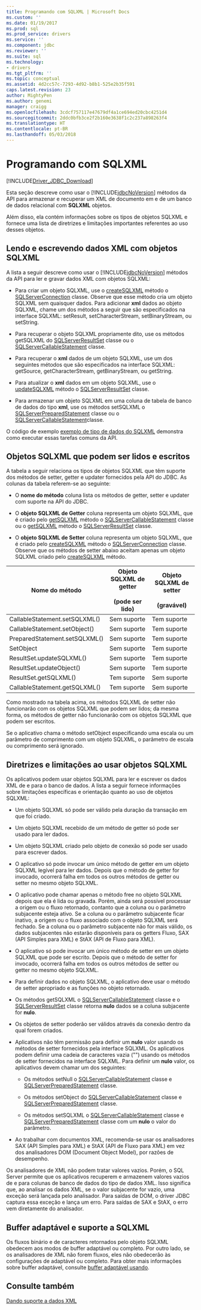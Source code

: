 ```yaml
---
title: Programando com SQLXML | Microsoft Docs
ms.custom: ''
ms.date: 01/19/2017
ms.prod: sql
ms.prod_service: drivers
ms.service: ''
ms.component: jdbc
ms.reviewer: ''
ms.suite: sql
ms.technology:
- drivers
ms.tgt_pltfrm: ''
ms.topic: conceptual
ms.assetid: 4d2cc57c-7293-4d92-b8b1-525e2b35f591
caps.latest.revision: 23
author: MightyPen
ms.author: genemi
manager: craigg
ms.openlocfilehash: 3cdcf757117e47679df4a1ce694ed20cbc4251d4
ms.sourcegitcommit: 2ddc0bfb3ce2f2b160e3638f1c2c237a898263f4
ms.translationtype: HT
ms.contentlocale: pt-BR
ms.lasthandoff: 05/03/2018
---
```

# <a name="programming-with-sqlxml"></a>Programando com SQLXML
[!INCLUDE[Driver_JDBC_Download](../../includes/driver_jdbc_download.md)]

  Esta seção descreve como usar o [!INCLUDE[jdbcNoVersion](../../includes/jdbcnoversion_md.md)] métodos da API para armazenar e recuperar um XML de documento em e de um banco de dados relacional com **SQLXML** objetos.  
  
 Além disso, ela contém informações sobre os tipos de objetos SQLXML e fornece uma lista de diretrizes e limitações importantes referentes ao uso desses objetos.  
  
## <a name="reading-and-writing-xml-data-with-sqlxml-objects"></a>Lendo e escrevendo dados XML com objetos SQLXML  
 A lista a seguir descreve como usar o [!INCLUDE[jdbcNoVersion](../../includes/jdbcnoversion_md.md)] métodos da API para ler e gravar dados XML com objetos SQLXML:  
  
-   Para criar um objeto SQLXML, use o [createSQLXML](../../connect/jdbc/reference/createsqlxml-method-sqlserverconnection.md) método o [SQLServerConnection](../../connect/jdbc/reference/sqlserverconnection-class.md) classe. Observe que esse método cria um objeto SQLXML sem quaisquer dados. Para adicionar **xml** dados ao objeto SQLXML, chame um dos métodos a seguir que são especificados na interface SQLXML: setResult, setCharacterStream, setBinaryStream, ou setString.  
  
-   Para recuperar o objeto SQLXML propriamente dito, use os métodos getSQLXML do [SQLServerResultSet](../../connect/jdbc/reference/sqlserverresultset-class.md) classe ou o [SQLServerCallableStatement](../../connect/jdbc/reference/sqlservercallablestatement-class.md) classe.  
  
-   Para recuperar o **xml** dados de um objeto SQLXML, use um dos seguintes métodos que são especificados na interface SQLXML: getSource, getCharacterStream, getBinaryStream, ou getString.  
  
-   Para atualizar o **xml** dados em um objeto SQLXML, use o [updateSQLXML](../../connect/jdbc/reference/updatesqlxml-method-sqlserverresultset.md) método o [SQLServerResultSet](../../connect/jdbc/reference/sqlserverresultset-class.md) classe.  
  
-   Para armazenar um objeto SQLXML em uma coluna de tabela de banco de dados do tipo **xml**, use os métodos setSQLXML o [SQLServerPreparedStatement](../../connect/jdbc/reference/sqlserverpreparedstatement-class.md) classe ou o [SQLServerCallableStatement](../../connect/jdbc/reference/sqlservercallablestatement-class.md)classe.  
  
 O código de exemplo [exemplo de tipo de dados do SQLXML](../../connect/jdbc/sqlxml-data-type-sample.md) demonstra como executar essas tarefas comuns da API.  
  
## <a name="readable-and-writable-sqlxml-objects"></a>Objetos SQLXML que podem ser lidos e escritos  
 A tabela a seguir relaciona os tipos de objetos SQLXML que têm suporte dos métodos de setter, getter e updater fornecidos pela API do JDBC. As colunas da tabela referem-se ao seguinte:  
  
-   O **nome do método** coluna lista os métodos de getter, setter e updater com suporte na API do JDBC.  
  
-   O **objeto SQLXML de Getter** coluna representa um objeto SQLXML, que é criado pelo [getSQLXML](../../connect/jdbc/reference/getsqlxml-method-sqlservercallablestatement.md) método o [SQLServerCallableStatement](../../connect/jdbc/reference/sqlservercallablestatement-class.md) classe ou o [getSQLXML](../../connect/jdbc/reference/getsqlxml-method-sqlserverresultset.md) método o [SQLServerResultSet](../../connect/jdbc/reference/sqlserverresultset-class.md) classe.  
  
-   O **objeto SQLXML de Setter** coluna representa um objeto SQLXML, que é criado pelo [createSQLXML](../../connect/jdbc/reference/createsqlxml-method-sqlserverconnection.md) método o [SQLServerConnection](../../connect/jdbc/reference/sqlserverconnection-class.md) classe. Observe que os métodos de setter abaixo aceitam apenas um objeto SQLXML criado pelo [createSQLXML](../../connect/jdbc/reference/createsqlxml-method-sqlserverconnection.md) método.  
  
|Nome do método|Objeto SQLXML de getter<br /><br /> (pode ser lido)|Objeto SQLXML de setter<br /><br /> (gravável)|  
|-----------------|-------------------------------------------|-------------------------------------------|  
|CallableStatement.setSQLXML()|Sem suporte|Tem suporte|  
|CallableStatement.setObject()|Sem suporte|Tem suporte|  
|PreparedStatement.setSQLXML()|Sem suporte|Tem suporte|  
|SetObject|Sem suporte|Tem suporte|  
|ResultSet.updateSQLXML()|Sem suporte|Tem suporte|  
|ResultSet.updateObject()|Sem suporte|Tem suporte|  
|ResultSet.getSQLXML()|Tem suporte|Sem suporte|  
|CallableStatement.getSQLXML()|Tem suporte|Sem suporte|  
  
 Como mostrado na tabela acima, os métodos SQLXML de setter não funcionarão com os objetos SQLXML que podem ser lidos; da mesma forma, os métodos de getter não funcionarão com os objetos SQLXML que podem ser escritos.  
  
 Se o aplicativo chama o método setObject especificando uma escala ou um parâmetro de comprimento com um objeto SQLXML, o parâmetro de escala ou comprimento será ignorado.  
  
## <a name="guidelines-and-limitations-when-using-sqlxml-objects"></a>Diretrizes e limitações ao usar objetos SQLXML  
 Os aplicativos podem usar objetos SQLXML para ler e escrever os dados XML de e para o banco de dados. A lista a seguir fornece informações sobre limitações específicas e orientação quanto ao uso de objetos SQLXML:  
  
-   Um objeto SQLXML só pode ser válido pela duração da transação em que foi criado.  
  
-   Um objeto SQLXML recebido de um método de getter só pode ser usado para ler dados.  
  
-   Um objeto SQLXML criado pelo objeto de conexão só pode ser usado para escrever dados.  
  
-   O aplicativo só pode invocar um único método de getter em um objeto SQLXML legível para ler dados. Depois que o método de getter for invocado, ocorrerá falha em todos os outros métodos de getter ou setter no mesmo objeto SQLXML.  
  
-   O aplicativo pode chamar apenas o método free no objeto SQLXML depois que ela é lida ou gravada. Porém, ainda será possível processar a origem ou o fluxo retornado, contanto que a coluna ou o parâmetro subjacente esteja ativo. Se a coluna ou o parâmetro subjacente ficar inativo, a origem ou o fluxo associado com o objeto SQLXML será fechado. Se a coluna ou o parâmetro subjacente não for mais válido, os dados subjacentes não estarão disponíveis para os getters Fluxo, SAX (API Simples para XML) e StAX (API de Fluxo para XML).  
  
-   O aplicativo só pode invocar um único método de setter em um objeto SQLXML que pode ser escrito. Depois que o método de setter for invocado, ocorrerá falha em todos os outros métodos de setter ou getter no mesmo objeto SQLXML.  
  
-   Para definir dados no objeto SQLXML, o aplicativo deve usar o método de setter apropriado e as funções no objeto retornado.  
  
-   Os métodos getSQLXML o [SQLServerCallableStatement](../../connect/jdbc/reference/sqlservercallablestatement-class.md) classe e o [SQLServerResultSet](../../connect/jdbc/reference/sqlserverresultset-class.md) classe retorna **nulo** dados se a coluna subjacente for **nulo**.  
  
-   Os objetos de setter poderão ser válidos através da conexão dentro da qual forem criados.  
  
-   Aplicativos não têm permissão para definir um **nulo** valor usando os métodos de setter fornecidos pela interface SQLXML. Os aplicativos podem definir uma cadeia de caracteres vazia ("") usando os métodos de setter fornecidos na interface SQLXML. Para definir um **nulo** valor, os aplicativos devem chamar um dos seguintes:  
  
    -   Os métodos setNull o [SQLServerCallableStatement](../../connect/jdbc/reference/sqlservercallablestatement-class.md) classe e [SQLServerPreparedStatement](../../connect/jdbc/reference/sqlserverpreparedstatement-class.md) classe.  
  
    -   Os métodos setObject do [SQLServerCallableStatement](../../connect/jdbc/reference/sqlservercallablestatement-class.md) classe e [SQLServerPreparedStatement](../../connect/jdbc/reference/sqlserverpreparedstatement-class.md) classe.  
  
    -   Os métodos setSQLXML o [SQLServerCallableStatement](../../connect/jdbc/reference/sqlservercallablestatement-class.md) classe e [SQLServerPreparedStatement](../../connect/jdbc/reference/sqlserverpreparedstatement-class.md) classe com um **nulo** o valor do parâmetro.  
  
-   Ao trabalhar com documentos XML, recomenda-se usar os analisadores SAX (API Simples para XML) e StAX (API de Fluxo para XML) em vez dos analisadores DOM (Document Object Model), por razões de desempenho.  
  
 Os analisadores de XML não podem tratar valores vazios. Porém, o SQL Server permite que os aplicativos recuperem e armazenem valores vazios de e para colunas de banco de dados do tipo de dados XML. Isso significa que, ao analisar os dados XML, se o valor subjacente for vazio, uma exceção será lançada pelo analisador. Para saídas de DOM, o driver JDBC captura essa exceção e lança um erro. Para saídas de SAX e StAX, o erro vem diretamente do analisador.  
  
## <a name="adaptive-buffering-and-sqlxml-support"></a>Buffer adaptável e suporte a SQLXML  
 Os fluxos binário e de caracteres retornados pelo objeto SQLXML obedecem aos modos de buffer adaptável ou completo. Por outro lado, se os analisadores de XML não forem fluxos, eles não obedecerão às configurações de adaptável ou completo. Para obter mais informações sobre buffer adaptável, consulte [buffer adaptável usando](../../connect/jdbc/using-adaptive-buffering.md).  
  
## <a name="see-also"></a>Consulte também  
 [Dando suporte a dados XML](../../connect/jdbc/supporting-xml-data.md)  
  
  
